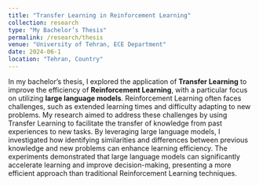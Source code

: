 ```yaml
---
title: "Transfer Learning in Reinforcement Learning"
collection: research
type: "My Bachelor’s Thesis"
permalink: /research/thesis
venue: "University of Tehran, ECE Department"
date: 2024-06-1
location: "Tehran, Country"
---
```


In my bachelor’s thesis, I explored the application of **Transfer Learning** to improve the efficiency of **Reinforcement Learning**, with a particular focus on utilizing **large language models**. Reinforcement Learning often faces challenges, such as extended learning times and difficulty adapting to new problems. My research aimed to address these challenges by using Transfer Learning to facilitate the transfer of knowledge from past experiences to new tasks. By leveraging large language models, I investigated how identifying similarities and differences between previous knowledge and new problems can enhance learning efficiency. The experiments demonstrated that large language models can significantly accelerate learning and improve decision-making, presenting a more efficient approach than traditional Reinforcement Learning techniques.
